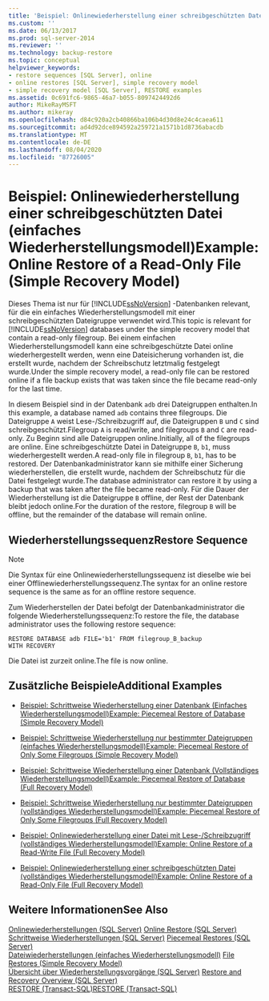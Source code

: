 ```yaml
---
title: 'Beispiel: Onlinewiederherstellung einer schreibgeschützten Datei (einfaches Wiederherstellungsmodell) | Microsoft-Dokumentation'
ms.custom: ''
ms.date: 06/13/2017
ms.prod: sql-server-2014
ms.reviewer: ''
ms.technology: backup-restore
ms.topic: conceptual
helpviewer_keywords:
- restore sequences [SQL Server], online
- online restores [SQL Server], simple recovery model
- simple recovery model [SQL Server], RESTORE examples
ms.assetid: 0c691fc6-9865-46a7-b055-8097424492d6
author: MikeRayMSFT
ms.author: mikeray
ms.openlocfilehash: d84c920a2cb40866ba106b4d30d8e24c4caea611
ms.sourcegitcommit: ad4d92dce894592a259721a1571b1d8736abacdb
ms.translationtype: MT
ms.contentlocale: de-DE
ms.lasthandoff: 08/04/2020
ms.locfileid: "87726005"
---
```

# <a name="example-online-restore-of-a-read-only-file-simple-recovery-model"></a><span data-ttu-id="c9dfe-102">Beispiel: Onlinewiederherstellung einer schreibgeschützten Datei (einfaches Wiederherstellungsmodell)</span><span class="sxs-lookup"><span data-stu-id="c9dfe-102">Example: Online Restore of a Read-Only File (Simple Recovery Model)</span></span>
  <span data-ttu-id="c9dfe-103">Dieses Thema ist nur für [!INCLUDE[ssNoVersion](../../includes/ssnoversion-md.md)] -Datenbanken relevant, für die ein einfaches Wiederherstellungsmodell mit einer schreibgeschützten Dateigruppe verwendet wird.</span><span class="sxs-lookup"><span data-stu-id="c9dfe-103">This topic is relevant for [!INCLUDE[ssNoVersion](../../includes/ssnoversion-md.md)] databases under the simple recovery model that contain a read-only filegroup.</span></span> <span data-ttu-id="c9dfe-104">Bei einem einfachen Wiederherstellungsmodell kann eine schreibgeschützte Datei online wiederhergestellt werden, wenn eine Dateisicherung vorhanden ist, die erstellt wurde, nachdem der Schreibschutz letztmalig festgelegt wurde.</span><span class="sxs-lookup"><span data-stu-id="c9dfe-104">Under the simple recovery model, a read-only file can be restored online if a file backup exists that was taken since the file became read-only for the last time.</span></span>  
  
 <span data-ttu-id="c9dfe-105">In diesem Beispiel sind in der Datenbank `adb` drei Dateigruppen enthalten.</span><span class="sxs-lookup"><span data-stu-id="c9dfe-105">In this example, a database named `adb` contains three filegroups.</span></span> <span data-ttu-id="c9dfe-106">Die Dateigruppe `A` weist Lese-/Schreibzugriff auf, die Dateigruppen `B` und `C` sind schreibgeschützt.</span><span class="sxs-lookup"><span data-stu-id="c9dfe-106">Filegroup `A` is read/write, and filegroups `B` and `C` are read-only.</span></span> <span data-ttu-id="c9dfe-107">Zu Beginn sind alle Dateigruppen online.</span><span class="sxs-lookup"><span data-stu-id="c9dfe-107">Initially, all of the filegroups are online.</span></span> <span data-ttu-id="c9dfe-108">Eine schreibgeschützte Datei in Dateigruppe `B`, `b1`, muss wiederhergestellt werden.</span><span class="sxs-lookup"><span data-stu-id="c9dfe-108">A read-only file in filegroup `B`, `b1`, has to be restored.</span></span> <span data-ttu-id="c9dfe-109">Der Datenbankadministrator kann sie mithilfe einer Sicherung wiederherstellen, die erstellt wurde, nachdem der Schreibschutz für die Datei festgelegt wurde.</span><span class="sxs-lookup"><span data-stu-id="c9dfe-109">The database administrator can restore it by using a backup that was taken after the file became read-only.</span></span> <span data-ttu-id="c9dfe-110">Für die Dauer der Wiederherstellung ist die Dateigruppe `B` offline, der Rest der Datenbank bleibt jedoch online.</span><span class="sxs-lookup"><span data-stu-id="c9dfe-110">For the duration of the restore, filegroup `B` will be offline, but the remainder of the database will remain online.</span></span>  
  
## <a name="restore-sequence"></a><span data-ttu-id="c9dfe-111">Wiederherstellungssequenz</span><span class="sxs-lookup"><span data-stu-id="c9dfe-111">Restore Sequence</span></span>  
  
> [!NOTE]  
>  <span data-ttu-id="c9dfe-112">Die Syntax für eine Onlinewiederherstellungssequenz ist dieselbe wie bei einer Offlinewiederherstellungssequenz.</span><span class="sxs-lookup"><span data-stu-id="c9dfe-112">The syntax for an online restore sequence is the same as for an offline restore sequence.</span></span>  
  
 <span data-ttu-id="c9dfe-113">Zum Wiederherstellen der Datei befolgt der Datenbankadministrator die folgende Wiederherstellungssequenz:</span><span class="sxs-lookup"><span data-stu-id="c9dfe-113">To restore the file, the database administrator uses the following restore sequence:</span></span>  
  
```  
RESTORE DATABASE adb FILE='b1' FROM filegroup_B_backup   
WITH RECOVERY  
```  
  
 <span data-ttu-id="c9dfe-114">Die Datei ist zurzeit online.</span><span class="sxs-lookup"><span data-stu-id="c9dfe-114">The file is now online.</span></span>  
  
## <a name="additional-examples"></a><span data-ttu-id="c9dfe-115">Zusätzliche Beispiele</span><span class="sxs-lookup"><span data-stu-id="c9dfe-115">Additional Examples</span></span>  
  
-   [<span data-ttu-id="c9dfe-116">Beispiel: Schrittweise Wiederherstellung einer Datenbank &#40;Einfaches Wiederherstellungsmodell&#41;</span><span class="sxs-lookup"><span data-stu-id="c9dfe-116">Example: Piecemeal Restore of Database &#40;Simple Recovery Model&#41;</span></span>](example-piecemeal-restore-of-database-simple-recovery-model.md)  
  
-   [<span data-ttu-id="c9dfe-117">Beispiel: Schrittweise Wiederherstellung nur bestimmter Dateigruppen &#40;einfaches Wiederherstellungsmodell&#41;</span><span class="sxs-lookup"><span data-stu-id="c9dfe-117">Example: Piecemeal Restore of Only Some Filegroups &#40;Simple Recovery Model&#41;</span></span>](example-piecemeal-restore-of-only-some-filegroups-simple-recovery-model.md)  
  
-   [<span data-ttu-id="c9dfe-118">Beispiel: Schrittweise Wiederherstellung einer Datenbank &#40;Vollständiges Wiederherstellungsmodell&#41;</span><span class="sxs-lookup"><span data-stu-id="c9dfe-118">Example: Piecemeal Restore of Database &#40;Full Recovery Model&#41;</span></span>](example-piecemeal-restore-of-database-full-recovery-model.md)  
  
-   [<span data-ttu-id="c9dfe-119">Beispiel: Schrittweise Wiederherstellung nur bestimmter Dateigruppen &#40;vollständiges Wiederherstellungsmodell&#41;</span><span class="sxs-lookup"><span data-stu-id="c9dfe-119">Example: Piecemeal Restore of Only Some Filegroups &#40;Full Recovery Model&#41;</span></span>](example-piecemeal-restore-of-only-some-filegroups-full-recovery-model.md)  
  
-   [<span data-ttu-id="c9dfe-120">Beispiel: Onlinewiederherstellung einer Datei mit Lese-/Schreibzugriff &#40;vollständiges Wiederherstellungsmodell&#41;</span><span class="sxs-lookup"><span data-stu-id="c9dfe-120">Example: Online Restore of a Read-Write File &#40;Full Recovery Model&#41;</span></span>](example-online-restore-of-a-read-write-file-full-recovery-model.md)  
  
-   [<span data-ttu-id="c9dfe-121">Beispiel: Onlinewiederherstellung einer schreibgeschützten Datei &#40;vollständiges Wiederherstellungsmodell&#41;</span><span class="sxs-lookup"><span data-stu-id="c9dfe-121">Example: Online Restore of a Read-Only File &#40;Full Recovery Model&#41;</span></span>](example-online-restore-of-a-read-only-file-full-recovery-model.md)  
  
## <a name="see-also"></a><span data-ttu-id="c9dfe-122">Weitere Informationen</span><span class="sxs-lookup"><span data-stu-id="c9dfe-122">See Also</span></span>  
 <span data-ttu-id="c9dfe-123">[Onlinewiederherstellungen &#40;SQL Server&#41;](online-restore-sql-server.md) </span><span class="sxs-lookup"><span data-stu-id="c9dfe-123">[Online Restore &#40;SQL Server&#41;](online-restore-sql-server.md) </span></span>  
 <span data-ttu-id="c9dfe-124">[Schrittweise Wiederherstellungen &#40;SQL Server&#41;](piecemeal-restores-sql-server.md) </span><span class="sxs-lookup"><span data-stu-id="c9dfe-124">[Piecemeal Restores &#40;SQL Server&#41;](piecemeal-restores-sql-server.md) </span></span>  
 <span data-ttu-id="c9dfe-125">[Dateiwiederherstellungen &#40;einfaches Wiederherstellungsmodell&#41;](file-restores-simple-recovery-model.md) </span><span class="sxs-lookup"><span data-stu-id="c9dfe-125">[File Restores &#40;Simple Recovery Model&#41;](file-restores-simple-recovery-model.md) </span></span>  
 <span data-ttu-id="c9dfe-126">[Übersicht über Wiederherstellungsvorgänge &#40;SQL Server&#41;](restore-and-recovery-overview-sql-server.md) </span><span class="sxs-lookup"><span data-stu-id="c9dfe-126">[Restore and Recovery Overview &#40;SQL Server&#41;](restore-and-recovery-overview-sql-server.md) </span></span>  
 [<span data-ttu-id="c9dfe-127">RESTORE &#40;Transact-SQL&#41;</span><span class="sxs-lookup"><span data-stu-id="c9dfe-127">RESTORE &#40;Transact-SQL&#41;</span></span>](/sql/t-sql/statements/restore-statements-transact-sql)  
  
  
